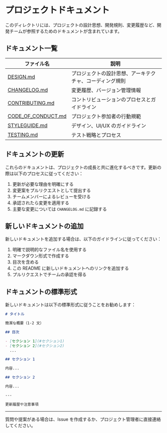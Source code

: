 # プロジェクトドキュメント

このディレクトリには、プロジェクトの設計思想、開発規則、変更履歴など、開発チームが参照するためのドキュメントが含まれています。

## ドキュメント一覧

| ファイル名                                 | 説明                                                     |
| ------------------------------------------ | -------------------------------------------------------- |
| [DESIGN.md](./DESIGN.md)                   | プロジェクトの設計思想、アーキテクチャ、コーディング規則 |
| [CHANGELOG.md](./CHANGELOG.md)             | 変更履歴、バージョン管理情報                             |
| [CONTRIBUTING.md](./CONTRIBUTING.md)       | コントリビューションのプロセスとガイドライン             |
| [CODE_OF_CONDUCT.md](./CODE_OF_CONDUCT.md) | プロジェクト参加者の行動規範                             |
| [STYLEGUIDE.md](./STYLEGUIDE.md)           | デザイン、UI/UX のガイドライン                           |
| [TESTING.md](./TESTING.md)                 | テスト戦略とプロセス                                     |

## ドキュメントの更新

これらのドキュメントは、プロジェクトの成長と共に進化するべきです。更新の際は以下のプロセスに従ってください：

1. 更新が必要な理由を明確にする
2. 変更案をプルリクエストとして提出する
3. チームメンバーによるレビューを受ける
4. 承認されたら変更を適用する
5. 主要な変更については `CHANGELOG.md` に記録する

## 新しいドキュメントの追加

新しいドキュメントを追加する場合は、以下のガイドラインに従ってください：

1. 明確で説明的なファイル名を使用する
2. マークダウン形式で作成する
3. 目次を含める
4. この README に新しいドキュメントへのリンクを追加する
5. プルリクエストでチームの承認を得る

## ドキュメントの標準形式

新しいドキュメントは以下の標準形式に従うことをお勧めします：

```markdown
# タイトル

簡潔な概要（1-2 文）

## 目次

- [セクション 1](#セクション1)
- [セクション 2](#セクション2)
  ...

## セクション 1

内容...

## セクション 2

内容...

---

更新履歴や注意事項
```

---

質問や提案がある場合は、Issue を作成するか、プロジェクト管理者に直接連絡してください。
